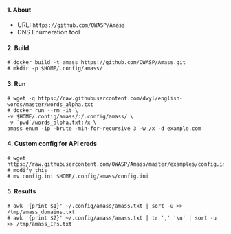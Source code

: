 #### 1. About

- URL: `https://github.com/OWASP/Amass`
- DNS Enumeration tool

#### 2. Build
```
# docker build -t amass https://github.com/OWASP/Amass.git
# mkdir -p $HOME/.config/amass/
```

#### 3. Run
```
# wget -q https://raw.githubusercontent.com/dwyl/english-words/master/words_alpha.txt
# docker run --rm -it \
-v $HOME/.config/amass/:/.config/amass/ \
-v `pwd`/words_alpha.txt:/x \
amass enum -ip -brute -min-for-recursive 3 -w /x -d example.com
```

#### 4. Custom config for API creds
```
# wget https://raw.githubusercontent.com/OWASP/Amass/master/examples/config.ini # modify this
# mv config.ini $HOME/.config/amass/config.ini
```

#### 5. Results

```
# awk '{print $1}' ~/.config/amass/amass.txt | sort -u >> /tmp/amass_domains.txt
# awk '{print $2}' ~/.config/amass/amass.txt | tr ',' '\n' | sort -u >> /tmp/amass_IPs.txt
```

